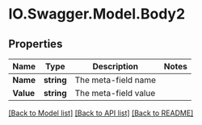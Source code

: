 # IO.Swagger.Model.Body2
## Properties

Name | Type | Description | Notes
------------ | ------------- | ------------- | -------------
**Name** | **string** | The meta-field name | 
**Value** | **string** | The meta-field value | 

[[Back to Model list]](../README.md#documentation-for-models) [[Back to API list]](../README.md#documentation-for-api-endpoints) [[Back to README]](../README.md)

